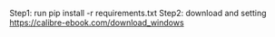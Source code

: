 Step1: run
        pip install -r requirements.txt
Step2: download and setting
        https://calibre-ebook.com/download_windows